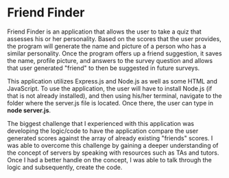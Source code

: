 # Friend Finder

Friend Finder is an application that allows the user to take a quiz that assesses his or her personality. Based on the scores that the user provides, the program will generate the name and picture of a person who has a similar personality. Once the program offers up a friend suggestion, it saves the name, profile picture, and answers to the survey question and allows that user generated "friend" to then be suggested in future surveys. 

This application utilizes Express.js and Node.js as well as some HTML and JavaScript. To use the application, the user will have to install Node.js (if that is not already installed), and then using his/her terminal, navigate to the folder where the server.js file is located. Once there, the user can type in **node server.js**.

The biggest challenge that I experienced with this application was developing the logic/code to have the application compare the user generated scores against the array of already existing "friends" scores. I was able to overcome this challenge by gaining a deeper understanding of the concept of servers by speaking with resources such as TAs and tutors. Once I had a better handle on the concept, I was able to talk through the logic and subsequently, create the code.